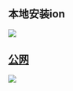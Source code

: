 ## 本地安装ion
![](https://github.com/sjtu-course/homework/blob/main/YiyanWang/hw4/image/pic1.PNG)
## [公网](https://yystarry.xyz:9090/)
![](https://github.com/sjtu-course/homework/blob/main/YiyanWang/hw4/image/pic2.PNG)